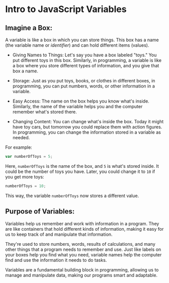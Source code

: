 # Intro to JavaScript Variables

## Imagine a Box:

A variable is like a box in which you can store things. This box has a name (the variable name or *identifier*) and can hold different items (values).

- Giving Names to Things: Let's say you have a box labeled "toys." You put different toys in this box. Similarly, in programming, a variable is like a box where you store different types of information, and you give that box a name.

- Storage: Just as you put toys, books, or clothes in different boxes, in programming, you can put numbers, words, or other information in a variable.

- Easy Access: The name on the box helps you know what's inside. Similarly, the name of the variable helps you and the computer remember what's stored there.

- Changing Content: You can change what's inside the box. Today it might have toy cars, but tomorrow you could replace them with action figures. In programming, you can change the information stored in a variable as needed.

For example:

```js
var numberOfToys = 5;
```
Here, `numberOfToys` is the name of the box, and `5` is what's stored inside. It could be the number of toys you have. Later, you could change it to `10` if you get more toys:

```js
numberOfToys = 10;
```

This way, the variable `numberOfToys` now stores a different value.

## Purpose of Variables:

Variables help us remember and work with information in a program. They are like containers that hold different kinds of information, making it easy for us to keep track of and manipulate that information.

They're used to store numbers, words, results of calculations, and many other things that a program needs to remember and use. Just like labels on your boxes help you find what you need, variable names help the computer find and use the information it needs to do tasks.

Variables are a fundamental building block in programming, allowing us to manage and manipulate data, making our programs smart and adaptable.
